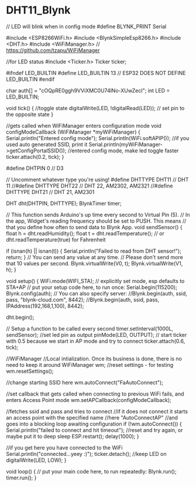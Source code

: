 # DHT11_Blynk
// LED will blink when in config    mode
#define BLYNK_PRINT Serial
 
 
#include <ESP8266WiFi.h>
#include <BlynkSimpleEsp8266.h>
#include <DHT.h>
#include <WiFiManager.h> // https://github.com/tzapu/WiFiManager

//for LED status
#include <Ticker.h>
Ticker ticker;

#ifndef LED_BUILTIN
#define LED_BUILTIN 13 // ESP32 DOES NOT DEFINE LED_BUILTIN
#endif


char auth[] = "cOQpRE0ggh9VViXMC0U74lNo-XUwZecI";
int LED = LED_BUILTIN;

void tick()
{
  //toggle state
  digitalWrite(LED, !digitalRead(LED));     // set pin to the opposite state
}

//gets called when WiFiManager enters configuration mode
void configModeCallback (WiFiManager *myWiFiManager) {
  Serial.println("Entered config mode");
  Serial.println(WiFi.softAPIP());
  //if you used auto generated SSID, print it
  Serial.println(myWiFiManager->getConfigPortalSSID());
  //entered config mode, make led toggle faster
  ticker.attach(0.2, tick);
}

#define DHTPIN 0          // D3  
 
// Uncomment whatever type you're using!
#define DHTTYPE DHT11     // DHT 11
//#define DHTTYPE DHT22   // DHT 22, AM2302, AM2321
//#define DHTTYPE DHT21   // DHT 21, AM2301
 
DHT dht(DHTPIN, DHTTYPE);
BlynkTimer timer;
 
// This function sends Arduino's up time every second to Virtual Pin (5).
// In the app, Widget's reading frequency should be set to PUSH. This means
// that you define how often to send data to Blynk App.
void sendSensor()
{
  float h = dht.readHumidity();
  float t = dht.readTemperature(); // or dht.readTemperature(true) for Fahrenheit
 
  if (isnan(h) || isnan(t)) {
    Serial.println("Failed to read from DHT sensor!");
    return;
  }
  // You can send any value at any time.
  // Please don't send more that 10 values per second.
  Blynk.virtualWrite(V0, t);
  Blynk.virtualWrite(V1, h);
}

void setup() {
  WiFi.mode(WIFI_STA); // explicitly set mode, esp defaults to STA+AP
  // put your setup code here, to run once:
  Serial.begin(115200);
  Blynk.config(auth);
  // You can also specify server:
  //Blynk.begin(auth, ssid, pass, "blynk-cloud.com", 8442);
  //Blynk.begin(auth, ssid, pass, IPAddress(192,168,1,100), 8442);
 
  dht.begin();
 
  // Setup a function to be called every second
  timer.setInterval(1000L, sendSensor);
  //set led pin as output
  pinMode(LED, OUTPUT);
  // start ticker with 0.5 because we start in AP mode and try to connect
  ticker.attach(0.6, tick);

  //WiFiManager
  //Local intialization. Once its business is done, there is no need to keep it around
  WiFiManager wm;
  //reset settings - for testing
  wm.resetSettings();
  
  //change starting SSID here
  wm.autoConnect("FaAutoConnect");
  
  //set callback that gets called when connecting to previous WiFi fails, and enters Access Point mode
  wm.setAPCallback(configModeCallback);

  //fetches ssid and pass and tries to connect
  //if it does not connect it starts an access point with the specified name
  //here  "AutoConnectAP"
  //and goes into a blocking loop awaiting configuration
  if (!wm.autoConnect()) {
    Serial.println("failed to connect and hit timeout");
    //reset and try again, or maybe put it to deep sleep
    ESP.restart();
    delay(1000);
  }

  //if you get here you have connected to the WiFi
  Serial.println("connected...yeey :)");
  ticker.detach();
  //keep LED on
  digitalWrite(LED, LOW);
}

void loop() {
  // put your main code here, to run repeatedly:
 Blynk.run();
  timer.run();
}
